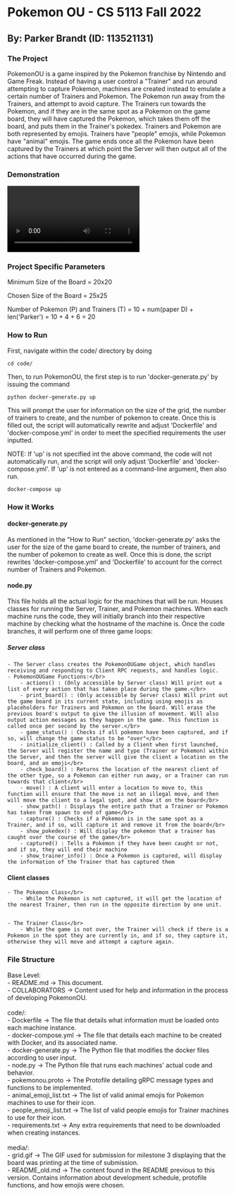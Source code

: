 # Pokemon OU - CS 5113 Fall 2022
## By: Parker Brandt (ID: 113521131) 


### The Project

PokemonOU is a game inspired by the Pokemon franchise by Nintendo and Game Freak. Instead of having a user control a "Trainer" and run around attempting to capture Pokemon, machines are created instead to emulate a certain number of Trainers and Pokemon. The Pokemon run away from the Trainers, and attempt to avoid capture. The Trainers run towards the Pokemon, and if they are in the same spot as a Pokemon on the game board, they will have captured the Pokemon, which takes them off the board, and puts them in the Trainer's pokedex. Trainers and Pokemon are both represented by emojis. Trainers have "people" emojis, while Pokemon have "animal" emojis. The game ends once all the Pokemon have been captured by the Trainers at which point the Server will then output all of the actions that have occurred during the game.


### Demonstration

![Demo](media/parkerbrandt-cs5113fa22finalpres.mp4)


### Project Specific Parameters

Minimum Size of the Board = 20x20

Chosen Size of the Board = 25x25

Number of Pokemon (P) and Trainers (T)
    = 10 + num(paper D) + len('Parker')
    = 10 + 4 + 6
    = 20


### How to Run

First, navigate within the code/ directory by doing

`cd code/`

Then, to run PokemonOU, the first step is to run 'docker-generate.py' by issuing the command

`python docker-generate.py up`

This will prompt the user for information on the size of the grid, the number of trainers to create, and the number of pokemon to create. Once this is filled out, the script will automatically rewrite and adjust 'Dockerfile' and 'docker-compose.yml' in order to meet the specified requirements the user inputted.

NOTE: If 'up' is not specified int the above command, the code will not automatically run, and the script will only adjust 'Dockerfile' and 'docker-compose.yml'. If 'up' is not entered as a command-line argument, then also run.

`docker-compose up`


### How it Works

#### docker-generate.py

As mentioned in the "How to Run" section, 'docker-generate.py' asks the user for the size of the game board to create, the number of trainers, and the number of pokemon to create as well. Once this is done, the script rewrites 'docker-compose.yml' and 'Dockerfile' to account for the correct number of Trainers and Pokemon. 


#### node.py

This file holds all the actual logic for the machines that will be run. Houses classes for running the Server, Trainer, and Pokemon machines. When each machine runs the code, they will initially branch into their respective machine by checking what the hostname of the machine is. Once the code branches, it will perform one of three game loops:

##### Server class
    - The Server class creates the PokemonOUGame object, which handles receiving and responding to Client RPC requests, and handles logic.
    - PokemonOUGame Functions:</br>
        - actions() : (Only accessible by Server class) Will print out a list of every action that has taken place during the game.</br>
        - print_board() : (Only accessible by Server class) Will print out the game board in its current state, including using emojis as placeholders for Trainers and Pokemon on the board. Will erase the previous board's output to give the illusion of movement. Will also output action messages as they happen in the game. This function is called once per second by the server.</br>
        - game_status() : Checks if all pokemon have been captured, and if so, will change the game status to be "over"</br>
        - initialize_client() : Called by a Client when first launched, the Server will register the name and type (Trainer or Pokemon) within the Server, and then the server will give the client a location on the board, and an emoji</br>
        - check_board() : Returns the location of the nearest client of the other type, so a Pokemon can either run away, or a Trainer can run towards that client</br>
        - move() : A client will enter a location to move to, this function will ensure that the move is not an illegal move, and then will move the client to a legal spot, and show it on the board</br>
        - show_path() : Displays the entire path that a Trainer or Pokemon has taken from spawn to end of game</br>
        - capture() : Checks if a Pokemon is in the same spot as a Trainer, and if so, will capture it and remove it from the board</br>
        - show_pokedex() : Will display the pokemon that a trainer has caught over the course of the game</br>
        - captured() : Tells a Pokemon if they have been caught or not, and if so, they will end their machine
        - show_trainer_info() : Once a Pokemon is captured, will display the information of the Trainer that has captured them

#### Client classes
    - The Pokemon Class</br>
        - While the Pokemon is not captured, it will get the location of the nearest Trainer, then run in the opposite direction by one unit.


    - The Trainer Class</br>
        - While the game is not over, the Trainer will check if there is a Pokemon in the spot they are currently in, and if so, they capture it, otherwise they will move and attempt a capture again.

### File Structure

Base Level:</br>
    - README.md ->      This document.</br>
    - COLLABORATORS ->  Content used for help and information in the process of developing PokemonOU.</br>
</br>
code/:</br>
    - Dockerfile ->             The file that details what information must be loaded onto each machine instance.</br>
    - docker-compose.yml ->     The file that details each machine to be created with Docker, and its associated name.</br>
    - docker-generate.py ->     The Python file that modifies the docker files according to user input.</br>
    - node.py ->                The Python file that runs each machines' actual code and behavior.</br>
    - pokemonou.proto ->        The Protofile detailing gRPC message types and functions to be implemented.</br>
    - animal_emoji_list.txt ->  The list of valid animal emojis for Pokemon machines to use for their icon.</br>
    - people_emoji_list.txt ->  The list of valid people emojis for Trainer machines to use for their icon.</br>
    - requirements.txt ->       Any extra requirements that need to be downloaded when creating instances.</br>
</br>
media/:</br>
    - grid.gif ->       The GIF used for submission for milestone 3 displaying that the board was printing at the time of submission.</br>
    - README_old.md ->  The content found in the README previous to this version. Contains information about development schedule, protofile functions, and how emojis were chosen.</br>
